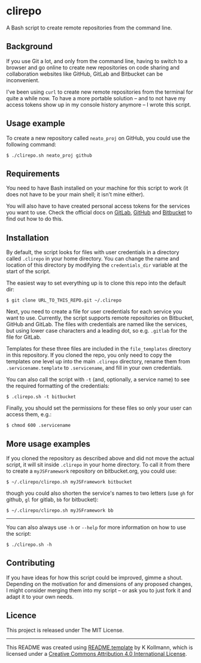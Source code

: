 # clirepo
A Bash script to create remote repositories from the command line.

## Background
If you use Git a lot, and only from the command line, having to switch to a browser and go online to create new repositories on code sharing and collaboration websites like GitHub, GitLab and Bitbucket can be inconvenient.

I've been using `curl` to create new remote repositories from the terminal for quite a while now. To have a more portable solution – and to not have my access tokens show up in my console history anymore – I wrote this script.

## Usage example
To create a new repository called `neato_proj` on GitHub, you could use the following command:

```
$ ./clirepo.sh neato_proj github
```

## Requirements
You need to have Bash installed on your machine for this script to work (it does not have to be your main shell; it isn't mine either).

You will also have to have created personal access tokens for the services you want to use. Check the official docs on [GitLab](https://docs.gitlab.com/ce/user/profile/personal_access_tokens.html), [GitHub](https://help.github.com/articles/creating-a-personal-access-token-for-the-command-line/) and [Bitbucket](https://confluence.atlassian.com/bitbucketserver/personal-access-tokens-939515499.html#Personalaccesstokens-Generatingpersonalaccesstokens) to find out how to do this.

## Installation
By default, the script looks for files with user credentials in a directory called `.clirepo` in your home directory. You can change the name and location of this directory by modifying the `credentials_dir` variable at the start of the script.

The easiest way to set everything up is to clone this repo into the default dir:

```
$ git clone URL_TO_THIS_REPO.git ~/.clirepo
```

Next, you need to create a file for user credentials for each service you want to use. Currently, the script supports remote repositories on Bitbucket, GitHub and GitLab. The files with credentials are named like the services, but using lower case characters and a leading dot, so e.g. `.gitlab` for the file for GitLab.

Templates for these three files are included in the `file_templates` directory in this repository. If you cloned the repo, you only need to copy the templates one level up into the main `.clirepo` directory, rename them from `.servicename.template` to `.servicename`, and fill in your own credentials.

You can also call the script with `-t` (and, optionally, a service name) to see the required formatting of the credentials:

```
$ .clirepo.sh -t bitbucket
```

Finally, you should set the permissions for these files so only your user can access them, e.g.:

```
$ chmod 600 .servicename
```

## More usage examples

If you cloned the repository as described above and did not move the actual script, it will sit inside `.clirepo` in your home directory. To call it from there to create a `myJSFramework` repository on bitbucket.org, you could use:

```
$ ~/.clirepo/clirepo.sh myJSFramework bitbucket
```

though you could also shorten the service's names to two letters (use `gh` for github, `gl` for gitlab, `bb` for bitbucket):

```
$ ~/.clirepo/clirepo.sh myJSFramework bb
```

---
You can also always use `-h` or `--help` for more information on how to use the script:
```
$ ./clirepo.sh -h
```

## Contributing
If you have ideas for how this script could be improved, gimme a shout. Depending on the motivation for and dimensions of any proposed changes, I might consider merging them into my script – or ask you to just fork it and adapt it to your own needs.

## Licence
This project is released under The MIT License.

- - -
<span xmlns:cc="http://creativecommons.org/ns#" xmlns:dct="http://purl.org/dc/terms/">This README was created using <span rel="dct:type" href="http://purl.org/dc/dcmitype/Text"><a property="dct:title" rel="cc:attributionURL" href="https://github.com/keikoro/README.template">README.template</a> by <span property="cc:attributionName">K Kollmann</span>, which is licensed under a <a rel="license" href="http://creativecommons.org/licenses/by/4.0/">Creative Commons Attribution 4.0 International License</a>.</span>


